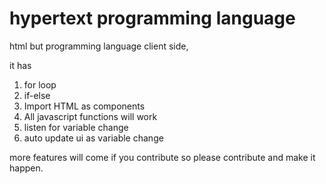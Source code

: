 # hypertext programming language
html but programming language client side, 

it has 
1) for loop
2) if-else
3) Import HTML as components
4) All javascript functions will work
5) listen for variable change
6) auto update ui as variable change

more features will come if you contribute
so please contribute and make it happen.
